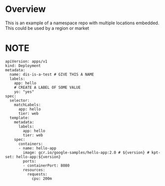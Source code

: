# Overview

This is an example of a namespace repo with multiple locations embedded. This could be used by a region or market

# NOTE

```
apiVersion: apps/v1
kind: Deployment
metadata:
  name: dis-is-a-test # GIVE THIS A NAME
  labels:
    app: hello
    # CREATE A LABEL OF SOME VALUE
    yo: "yes"
spec:
  selector:
    matchLabels:
      app: hello
      tier: web
  template:
    metadata:
      labels:
        app: hello
        tier: web
    spec:
      containers:
      - name: hello-app
        image: gcr.io/google-samples/hello-app:2.0 # ${version} # kpt-set: hello-app:${version}
        ports:
        - containerPort: 8080
        resources:
          requests:
            cpu: 200m

```